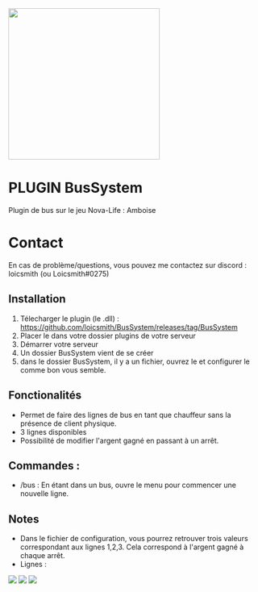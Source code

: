 <img src="https://media.discordapp.net/attachments/1174014039333031936/1201207958252556358/BUS_SYSTEM.png" width="300"/>

# PLUGIN BusSystem

Plugin de bus sur le jeu Nova-Life : Amboise

# Contact

En cas de problème/questions, vous pouvez me contactez sur discord : loicsmith (ou Loicsmith#0275)


## Installation
1. Télecharger le plugin (le .dll) : https://github.com/loicsmith/BusSystem/releases/tag/BusSystem
2. Placer le dans votre dossier plugins de votre serveur
3. Démarrer votre serveur
4. Un dossier BusSystem vient de se créer
5. dans le dossier BusSystem, il y a un fichier, ouvrez le et configurer le comme bon vous semble.

## Fonctionalités

- Permet de faire des lignes de bus en tant que chauffeur sans la présence de client physique.
- 3 lignes disponibles
- Possibilité de modifier l'argent gagné en passant à un arrêt.

## Commandes :
- /bus : En étant dans un bus, ouvre le menu pour commencer une nouvelle ligne.

## Notes

- Dans le fichier de configuration, vous pourrez retrouver trois valeurs correspondant aux lignes 1,2,3. Cela correspond à l'argent gagné à chaque arrêt.
- Lignes :
<img src="https://media.discordapp.net/attachments/1174014039333031936/1201209479593721956/20240128_175716_0000.png"/>
<img src="https://media.discordapp.net/attachments/1174014039333031936/1201209488078807202/20240128_175716_0001.png"/>
<img src="https://media.discordapp.net/attachments/1174014039333031936/1201209495808905336/20240128_175716_0002.png"/>
